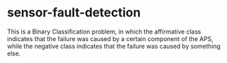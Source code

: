 # sensor-fault-detection
This is a Binary Classification problem, in which the affirmative class indicates that the failure was caused by a certain component of the APS, while the negative class indicates that the failure was caused by something else.

